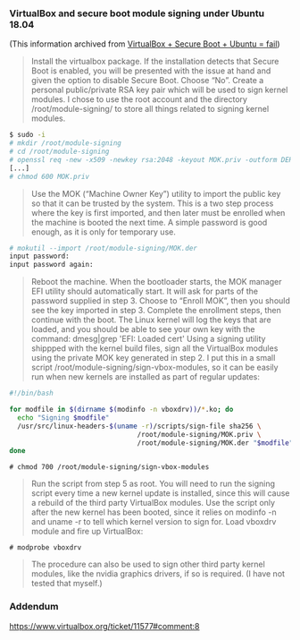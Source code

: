 ### VirtualBox and secure boot module signing under Ubuntu 18.04
(This information archived from [VirtualBox + Secure Boot + Ubuntu = fail](https://stegard.net/2016/10/virtualbox-secure-boot-ubuntu-fail/))

> Install the virtualbox package. If the installation detects that Secure Boot is enabled, you will be presented with the issue at hand and given the option to disable Secure Boot. Choose “No”.
> Create a personal public/private RSA key pair which will be used to sign kernel modules. I chose to use the root account and the directory /root/module-signing/ to store all things related to signing kernel modules.

```bash
$ sudo -i
# mkdir /root/module-signing
# cd /root/module-signing
# openssl req -new -x509 -newkey rsa:2048 -keyout MOK.priv -outform DER -out MOK.der -nodes -days 36500 -subj "/CN=YOUR_NAME/"
[...]
# chmod 600 MOK.priv
```

> Use the MOK (“Machine Owner Key”) utility to import the public key so that it can be trusted by the system. This is a two step process where the key is first imported, and then later must be enrolled when the machine is booted the next time. A simple password is good enough, as it is only for temporary use.
```bash
# mokutil --import /root/module-signing/MOK.der
input password:
input password again:
```

> Reboot the machine. When the bootloader starts, the MOK manager EFI utility should automatically start. It will ask for parts of the password supplied in step 3. Choose to “Enroll MOK”, then you should see the key imported in step 3. Complete the enrollment steps, then continue with the boot. The Linux kernel will log the keys that are loaded, and you should be able to see your own key with the command: dmesg|grep 'EFI: Loaded cert'
> Using a signing utility shippped with the kernel build files, sign all the VirtualBox modules using the private MOK key generated in step 2. I put this in a small script /root/module-signing/sign-vbox-modules, so it can be easily run when new kernels are installed as part of regular updates:

```bash
#!/bin/bash

for modfile in $(dirname $(modinfo -n vboxdrv))/*.ko; do
  echo "Signing $modfile"
  /usr/src/linux-headers-$(uname -r)/scripts/sign-file sha256 \
                                /root/module-signing/MOK.priv \
                                /root/module-signing/MOK.der "$modfile"
done
```

```
# chmod 700 /root/module-signing/sign-vbox-modules
```

> Run the script from step 5 as root. You will need to run the signing script every time a new kernel update is installed, since this will cause a rebuild of the third party VirtualBox modules. Use the script only after the new kernel has been booted, since it relies on modinfo -n and uname -r to tell which kernel version to sign for.
> Load vboxdrv module and fire up VirtualBox:

```
# modprobe vboxdrv
```

> The procedure can also be used to sign other third party kernel modules, like the nvidia graphics drivers, if so is required. (I have not tested that myself.)

### Addendum

https://www.virtualbox.org/ticket/11577#comment:8
